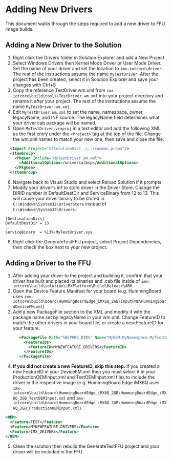 Adding New Drivers
================

This document walks through the steps required to add a new driver to FFU image builds.

## Adding a New Driver to the Solution
1) Right click the Drivers folder in Solution Explorer and add a New Project
2) Select Windows Drivers then Kernel Mode Driver or User Mode Driver. Set the name of your driver and set the location to `imx-iotcore\driver`. The rest of the instructions assume the name `MyTestDriver`. After the project has been created, select it in Solution Explorer and save your changes with Ctrl+S
3) Copy the reference TestDriver.wm.xml from `imx-iotcore\build\tools\TestDriver.wm.xml` into your project directory and rename it after your project. The rest of the instructions assume the name `MyTestDriver.wm.xml`.
4) Edit `MyTestDriver.wm.xml` to set the name, namespace, owner, legacyName, and INF source. The legacyName field determines what your driver cab package will be named.
5) Open `MyTestDriver.vcxproj` in a text editor and add the following XML as the first entry under the `<Project>` tag at the top of the file. Change the wm.xml names to match your new one, then save and close the file.
```XML
  <Import Project="$(SolutionDir)..\..\common.props"/>
  <ItemGroup>
    <PkgGen Include="MyTestDriver.wm.xml">
      <AdditionalOptions>/universalbsp</AdditionalOptions>
    </PkgGen>
  </ItemGroup>
```
6) Navigate back to Visual Studio and select Reload Solution if it prompts.
7) Modify your driver's inf to store driver in the Driver Store. Change the DIRID number in DefaultDestDir and ServiceBinary from 12 to 13. This will cause your driver binary to be stored in `C:\Windows\System32\DriverStore` instead of `C:\Windows\System32\Drivers`.
```
[DestinationDirs]
DefaultDestDir = 13
...
ServiceBinary  = %13%\MyTestDriver.sys
```
8) Right click the GenerateTestFFU project, select Project Dependencies, then check the box next to your new project.


## Adding a Driver to the FFU
1) After adding your driver to the project and building it, confirm that your driver has built and placed its binaries and .cab file inside of `imx-iotcore\build\solution\iMXPlatform\Build\Release\ARM`
2) Open the Device Feature Manifest for your board (e.g. HummingBoard uses `imx-iotcore\build\board\HummingBoardEdge_iMX6Q_2GB\InputFMs\HummingBoardDeviceFM.xml`)
3) Add a new PackageFile section to the XML and modify it with the package name set by legacyName in your wm.xml. Change FeatureID to match the other drivers in your board file, or create a new FeatureID for your feature.
```XML
      <PackageFile Path="%BSPPKG_DIR%" Name="MyOEM.MyNamespace.MyTestDriver.cab">
        <FeatureIDs>
          <FeatureID>MYNEWFEATURE_DRIVERS</FeatureID>
        </FeatureIDs>
      </PackageFile>
```
4) **If you did not create a new FeatureID, skip this step.** If you created a new FeatureID in your DeviceFM.xml then you must select it in your ProductionOEMInput.xml and TestOEMInput.xml files to include the driver in the respective image (e.g. HummingBoard Edge iMX6Q uses `imx-iotcore\build\board\HummingBoardEdge_iMX6Q_2GB\HummingBoardEdge_iMX6Q_2GB_TestOEMInput.xml` and `imx-iotcore\build\board\HummingBoardEdge_iMX6Q_2GB\HummingBoardEdge_iMX6Q_2GB_ProductionOEMInput.xml`).
```XML
<OEM>
  <Feature>TEST</Feature>
  <Feature>MYNEWFEATURE_DRIVERS</Feature>
  <Feature>IMX_DRIVERS</Feature>
</OEM>
```
5) Clean the solution then rebuild the GenerateTestFFU project and your driver will be included in the FFU.
